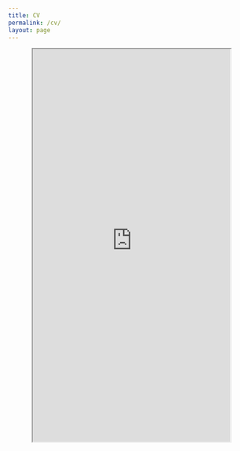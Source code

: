 ```yaml
---
title: CV
permalink: /cv/
layout: page
---
```


<center>
<iframe src="https://docs.google.com/file/d/130JuQRZdHEE5fOOs1nzJLiL5l6n20lTH/preview" width="80%" height="800em"></iframe>
</center>
